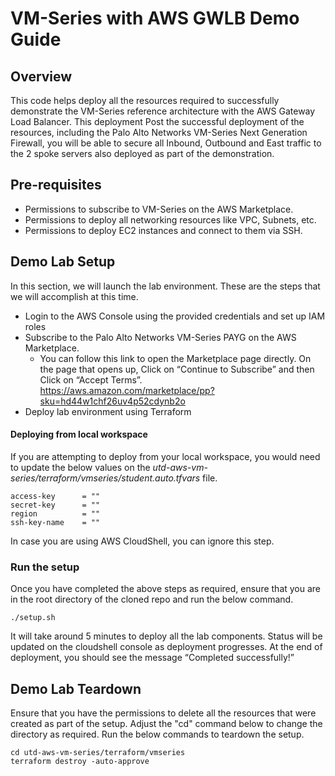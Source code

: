 # VM-Series with AWS GWLB Demo Guide

## Overview

This code helps deploy all the resources required to successfully demonstrate the VM-Series reference architecture with the AWS Gateway Load Balancer. This deployment Post the successful deployment of the resources, including the Palo Alto Networks VM-Series Next Generation Firewall, you will be able to secure all Inbound, Outbound and East traffic to the 2 spoke servers also deployed as part of the demonstration.

## Pre-requisites

- Permissions to subscribe to VM-Series on the AWS Marketplace.
- Permissions to deploy all networking resources like VPC, Subnets, etc.
- Permissions to deploy EC2 instances and connect to them via SSH.

## Demo Lab Setup

In this section, we will launch the lab environment. These are the steps that we will accomplish at this time.

- Login to the AWS Console using the provided credentials and set up IAM roles
- Subscribe to the Palo Alto Networks VM-Series PAYG on the AWS Marketplace.
   - You can follow this link to open the Marketplace page directly. On the page that opens up, Click on “Continue to Subscribe” and then Click on “Accept Terms”.<br/>https://aws.amazon.com/marketplace/pp?sku=hd44w1chf26uv4p52cdynb2o
- Deploy lab environment using Terraform

#### Deploying from local workspace

If you are attempting to deploy from your local workspace, you would need to update the below values on the _utd-aws-vm-series/terraform/vmseries/student.auto.tfvars_ file.

```
access-key      = ""
secret-key      = ""
region          = ""
ssh-key-name    = ""
```

In case you are using AWS CloudShell, you can ignore this step. 

### Run the setup

Once you have completed the above steps as required, ensure that you are in the root directory of the cloned repo and run the below command.

```
./setup.sh
```

It will take around 5 minutes to deploy all the lab components. Status will be updated on the cloudshell console as deployment progresses. At the end of deployment, you should see the message “Completed successfully!”

## Demo Lab Teardown

Ensure that you have the permissions to delete all the resources that were created as part of the setup. Adjust the "cd" command below to change the directory as required.
Run the below commands to teardown the setup.

```
cd utd-aws-vm-series/terraform/vmseries
terraform destroy -auto-approve
```

